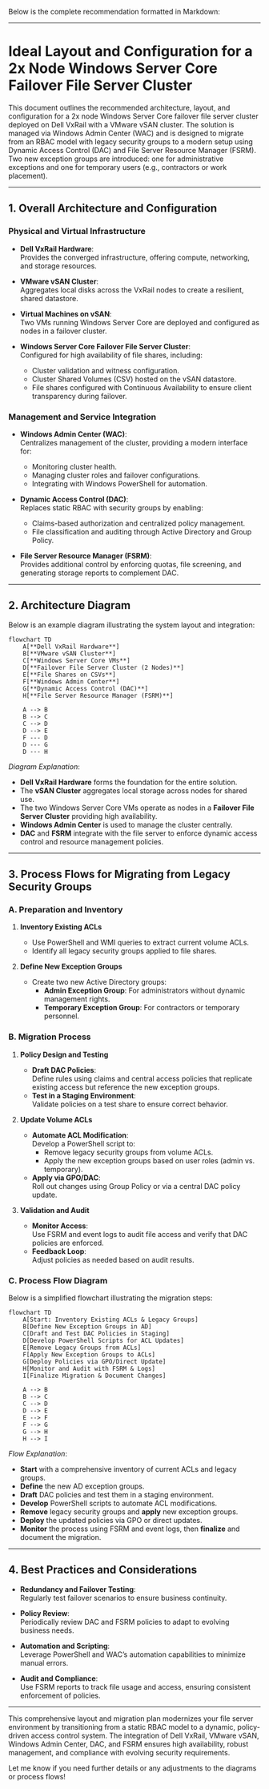 Below is the complete recommendation formatted in Markdown:

---

# Ideal Layout and Configuration for a 2x Node Windows Server Core Failover File Server Cluster

This document outlines the recommended architecture, layout, and configuration for a 2x node Windows Server Core failover file server cluster deployed on Dell VxRail with a VMware vSAN cluster. The solution is managed via Windows Admin Center (WAC) and is designed to migrate from an RBAC model with legacy security groups to a modern setup using Dynamic Access Control (DAC) and File Server Resource Manager (FSRM). Two new exception groups are introduced: one for administrative exceptions and one for temporary users (e.g., contractors or work placement).

---

## 1. Overall Architecture and Configuration

### Physical and Virtual Infrastructure

- **Dell VxRail Hardware**:  
  Provides the converged infrastructure, offering compute, networking, and storage resources.
  
- **VMware vSAN Cluster**:  
  Aggregates local disks across the VxRail nodes to create a resilient, shared datastore.
  
- **Virtual Machines on vSAN**:  
  Two VMs running Windows Server Core are deployed and configured as nodes in a failover cluster.
  
- **Windows Server Core Failover File Server Cluster**:  
  Configured for high availability of file shares, including:
  - Cluster validation and witness configuration.
  - Cluster Shared Volumes (CSV) hosted on the vSAN datastore.
  - File shares configured with Continuous Availability to ensure client transparency during failover.

### Management and Service Integration

- **Windows Admin Center (WAC)**:  
  Centralizes management of the cluster, providing a modern interface for:
  - Monitoring cluster health.
  - Managing cluster roles and failover configurations.
  - Integrating with Windows PowerShell for automation.

- **Dynamic Access Control (DAC)**:  
  Replaces static RBAC with security groups by enabling:
  - Claims-based authorization and centralized policy management.
  - File classification and auditing through Active Directory and Group Policy.

- **File Server Resource Manager (FSRM)**:  
  Provides additional control by enforcing quotas, file screening, and generating storage reports to complement DAC.

---

## 2. Architecture Diagram

Below is an example diagram illustrating the system layout and integration:

```mermaid
flowchart TD
    A[**Dell VxRail Hardware**]
    B[**VMware vSAN Cluster**]
    C[**Windows Server Core VMs**]
    D[**Failover File Server Cluster (2 Nodes)**]
    E[**File Shares on CSVs**]
    F[**Windows Admin Center**]
    G[**Dynamic Access Control (DAC)**]
    H[**File Server Resource Manager (FSRM)**]
    
    A --> B
    B --> C
    C --> D
    D --> E
    F --- D
    D --- G
    D --- H
```

*Diagram Explanation*:
- **Dell VxRail Hardware** forms the foundation for the entire solution.
- The **vSAN Cluster** aggregates local storage across nodes for shared use.
- The two Windows Server Core VMs operate as nodes in a **Failover File Server Cluster** providing high availability.
- **Windows Admin Center** is used to manage the cluster centrally.
- **DAC** and **FSRM** integrate with the file server to enforce dynamic access control and resource management policies.

---

## 3. Process Flows for Migrating from Legacy Security Groups

### A. Preparation and Inventory

1. **Inventory Existing ACLs**  
   - Use PowerShell and WMI queries to extract current volume ACLs.
   - Identify all legacy security groups applied to file shares.

2. **Define New Exception Groups**  
   - Create two new Active Directory groups:
     - **Admin Exception Group**: For administrators without dynamic management rights.
     - **Temporary Exception Group**: For contractors or temporary personnel.

### B. Migration Process

1. **Policy Design and Testing**  
   - **Draft DAC Policies**:  
     Define rules using claims and central access policies that replicate existing access but reference the new exception groups.
   - **Test in a Staging Environment**:  
     Validate policies on a test share to ensure correct behavior.

2. **Update Volume ACLs**  
   - **Automate ACL Modification**:  
     Develop a PowerShell script to:
     - Remove legacy security groups from volume ACLs.
     - Apply the new exception groups based on user roles (admin vs. temporary).
   - **Apply via GPO/DAC**:  
     Roll out changes using Group Policy or via a central DAC policy update.

3. **Validation and Audit**  
   - **Monitor Access**:  
     Use FSRM and event logs to audit file access and verify that DAC policies are enforced.
   - **Feedback Loop**:  
     Adjust policies as needed based on audit results.

### C. Process Flow Diagram

Below is a simplified flowchart illustrating the migration steps:

```mermaid
flowchart TD
    A[Start: Inventory Existing ACLs & Legacy Groups]
    B[Define New Exception Groups in AD]
    C[Draft and Test DAC Policies in Staging]
    D[Develop PowerShell Scripts for ACL Updates]
    E[Remove Legacy Groups from ACLs]
    F[Apply New Exception Groups to ACLs]
    G[Deploy Policies via GPO/Direct Update]
    H[Monitor and Audit with FSRM & Logs]
    I[Finalize Migration & Document Changes]
    
    A --> B
    B --> C
    C --> D
    D --> E
    E --> F
    F --> G
    G --> H
    H --> I
```

*Flow Explanation*:
- **Start** with a comprehensive inventory of current ACLs and legacy groups.
- **Define** the new AD exception groups.
- **Draft** DAC policies and test them in a staging environment.
- **Develop** PowerShell scripts to automate ACL modifications.
- **Remove** legacy security groups and **apply** new exception groups.
- **Deploy** the updated policies via GPO or direct updates.
- **Monitor** the process using FSRM and event logs, then **finalize** and document the migration.

---

## 4. Best Practices and Considerations

- **Redundancy and Failover Testing**:  
  Regularly test failover scenarios to ensure business continuity.
  
- **Policy Review**:  
  Periodically review DAC and FSRM policies to adapt to evolving business needs.
  
- **Automation and Scripting**:  
  Leverage PowerShell and WAC’s automation capabilities to minimize manual errors.
  
- **Audit and Compliance**:  
  Use FSRM reports to track file usage and access, ensuring consistent enforcement of policies.

---

This comprehensive layout and migration plan modernizes your file server environment by transitioning from a static RBAC model to a dynamic, policy-driven access control system. The integration of Dell VxRail, VMware vSAN, Windows Admin Center, DAC, and FSRM ensures high availability, robust management, and compliance with evolving security requirements.

Let me know if you need further details or any adjustments to the diagrams or process flows!
